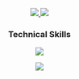 
<p align="center"> 
 
  <a href="https://www.linkedin.com/in/%C3%A1lvaro-rubio-55156b153">
    <img src="https://img.shields.io/badge/LinkedIn-blue"/>
  </a>
  
   <a href="mailto:alvarovk94@gmail.com">
    <img src="https://img.shields.io/badge/Email-orange"/>
  </a>
 
</p>

### <p align="center">Technical Skills</p>

<p align="center">
    <img src="https://skillicons.dev/icons?i=django,docker,discord,flask,git,github,graphql" />
</p>
<p align="center">
    <img src="https://skillicons.dev/icons?i=html,css,bootstrap,instagram,linkedin,mysql,postgres" />
</p>
